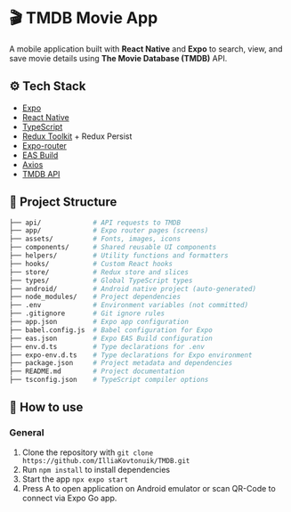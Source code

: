 # 🎬 TMDB Movie App

A mobile application built with **React Native** and **Expo** to search, view, and save movie details using **The Movie Database (TMDB)** API.

## ⚙️ Tech Stack

- [Expo](https://expo.dev/)
- [React Native](https://reactnative.dev/)
- [TypeScript](https://www.typescriptlang.org/)
- [Redux Toolkit](https://redux-toolkit.js.org/) + Redux Persist
- [Expo-router](https://docs.expo.dev/versions/latest/sdk/router/)
- [EAS Build](https://docs.expo.dev/eas/)
- [Axios](https://axios-http.com/)
- [TMDB API](https://developer.themoviedb.org/)

## 📁 Project Structure
 ```bash
├── api/             # API requests to TMDB  
├── app/             # Expo router pages (screens)  
├── assets/          # Fonts, images, icons  
├── components/      # Shared reusable UI components  
├── helpers/         # Utility functions and formatters  
├── hooks/           # Custom React hooks  
├── store/           # Redux store and slices  
├── types/           # Global TypeScript types  
├── android/         # Android native project (auto-generated)  
├── node_modules/    # Project dependencies  
├── .env             # Environment variables (not committed)  
├── .gitignore       # Git ignore rules  
├── app.json         # Expo app configuration  
├── babel.config.js  # Babel configuration for Expo  
├── eas.json         # Expo EAS Build configuration  
├── env.d.ts         # Type declarations for .env  
├── expo-env.d.ts    # Type declarations for Expo environment  
├── package.json     # Project metadata and dependencies  
├── README.md        # Project documentation  
├── tsconfig.json    # TypeScript compiler options  
 ```

## 📁 How to use 

### General
1. Clone the repository with `git clone https://github.com/IlliaKovtonuik/TMDB.git`
2. Run `npm install` to install dependencies
3. Start the app `npx expo start`
4. Press A to open application on Android emulator or scan QR-Code to connect via Expo Go app.
